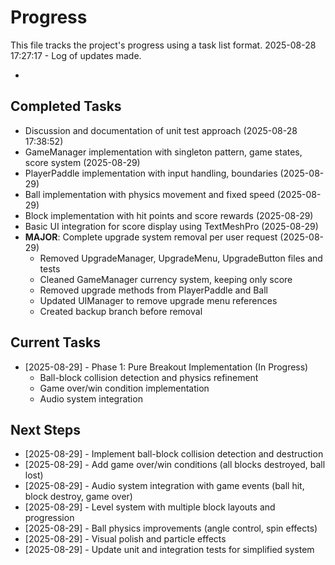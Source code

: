 # Progress

This file tracks the project's progress using a task list format.
2025-08-28 17:27:17 - Log of updates made.

*

## Completed Tasks

*   Discussion and documentation of unit test approach (2025-08-28 17:38:52)
*   GameManager implementation with singleton pattern, game states, score system (2025-08-29)
*   PlayerPaddle implementation with input handling, boundaries (2025-08-29)  
*   Ball implementation with physics movement and fixed speed (2025-08-29)
*   Block implementation with hit points and score rewards (2025-08-29)
*   Basic UI integration for score display using TextMeshPro (2025-08-29)
*   **MAJOR**: Complete upgrade system removal per user request (2025-08-29)
    - Removed UpgradeManager, UpgradeMenu, UpgradeButton files and tests
    - Cleaned GameManager currency system, keeping only score
    - Removed upgrade methods from PlayerPaddle and Ball
    - Updated UIManager to remove upgrade menu references
    - Created backup branch before removal

## Current Tasks

*   [2025-08-29] - Phase 1: Pure Breakout Implementation (In Progress)
    - Ball-block collision detection and physics refinement
    - Game over/win condition implementation
    - Audio system integration

## Next Steps

*   [2025-08-29] - Implement ball-block collision detection and destruction
*   [2025-08-29] - Add game over/win conditions (all blocks destroyed, ball lost)
*   [2025-08-29] - Audio system integration with game events (ball hit, block destroy, game over)
*   [2025-08-29] - Level system with multiple block layouts and progression
*   [2025-08-29] - Ball physics improvements (angle control, spin effects)
*   [2025-08-29] - Visual polish and particle effects
*   [2025-08-29] - Update unit and integration tests for simplified system